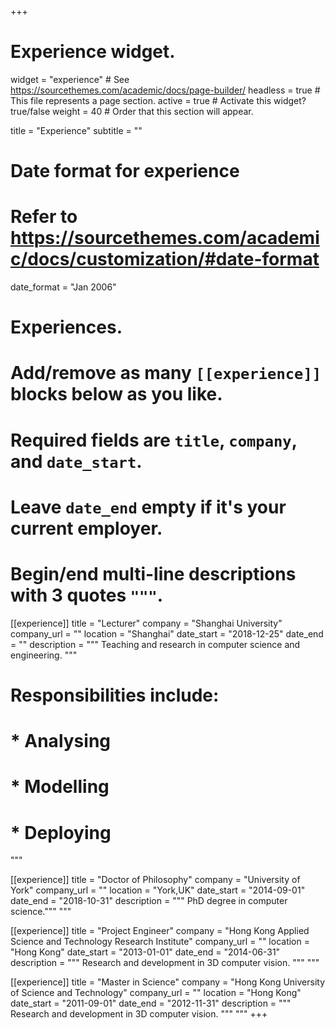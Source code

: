 +++
# Experience widget.
widget = "experience"  # See https://sourcethemes.com/academic/docs/page-builder/
headless = true  # This file represents a page section.
active = true  # Activate this widget? true/false
weight = 40  # Order that this section will appear.

title = "Experience"
subtitle = ""

# Date format for experience
#   Refer to https://sourcethemes.com/academic/docs/customization/#date-format
date_format = "Jan 2006"

# Experiences.
#   Add/remove as many `[[experience]]` blocks below as you like.
#   Required fields are `title`, `company`, and `date_start`.
#   Leave `date_end` empty if it's your current employer.
#   Begin/end multi-line descriptions with 3 quotes `"""`.
[[experience]]
  title = "Lecturer"
  company = "Shanghai University"
  company_url = ""
  location = "Shanghai"
  date_start = "2018-12-25"
  date_end = ""
  description = """ Teaching and research in computer science and engineering. """ 
#  Responsibilities include:
  
#  * Analysing
#  * Modelling
#  * Deploying
  """

[[experience]]
  title = "Doctor of Philosophy"
  company = "University of York"
  company_url = ""
  location = "York,UK"
  date_start = "2014-09-01"
  date_end = "2018-10-31"
  description = """ PhD degree in computer science."""
  """

[[experience]]
  title = "Project Engineer"
  company = "Hong Kong Applied Science and Technology Research Institute"
  company_url = ""
  location = "Hong Kong"
  date_start = "2013-01-01"
  date_end = "2014-06-31"
  description = """ Research and development in 3D computer vision. """
  """
  
 [[experience]]
  title = "Master in Science"
  company = "Hong Kong University of Science and Technology"
  company_url = ""
  location = "Hong Kong"
  date_start = "2011-09-01"
  date_end = "2012-11-31"
  description = """ Research and development in 3D computer vision. """
  """
+++
